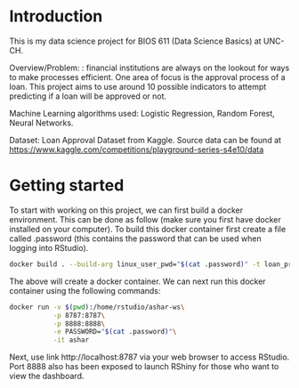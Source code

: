 # Introduction

This is my data science project for BIOS 611 (Data Science Basics) at UNC-CH. 

Overview/Problem: : financial institutions are always on the lookout for ways to make processes efficient. One area of focus is the approval process of a loan. This project aims to use around 10 possible indicators to attempt predicting if a loan will be approved or not.

Machine Learning algorithms used: Logistic Regression, Random Forest, Neural Networks.

Dataset: Loan Approval Dataset from Kaggle. Source data can be found at https://www.kaggle.com/competitions/playground-series-s4e10/data

# Getting started

To start with working on this project, we can first build a docker environment. This can be done as follow (make sure you first have docker installed on your computer). To build this docker container first create a file called .password (this contains the password that can be used when logging into RStudio).

```bash
docker build . --build-arg linux_user_pwd="$(cat .password)" -t loan_pred
```
The above will create a docker container. We can next run this docker container using the following commands:

```bash
docker run -v $(pwd):/home/rstudio/ashar-ws\
           -p 8787:8787\
           -p 8888:8888\
           -e PASSWORD="$(cat .password)"\
           -it ashar
```
Next, use link http://localhost:8787 via your web browser to access RStudio. Port 8888 also has been exposed to launch RShiny for those who want to view the dashboard.

